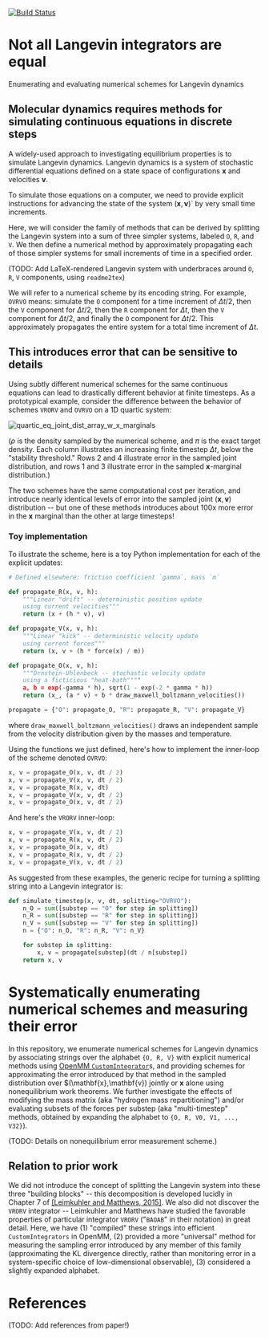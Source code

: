 [![Build Status](https://travis-ci.org/choderalab/integrator-benchmark.svg?branch=master)](https://travis-ci.org/choderalab/integrator-benchmark?branch=master)


# Not all Langevin integrators are equal

Enumerating and evaluating numerical schemes for Langevin dynamics

## Molecular dynamics requires methods for simulating continuous equations in discrete steps
A widely-used approach to investigating equilibrium properties is to simulate Langevin dynamics.
Langevin dynamics is a system of stochastic differential equations defined on a state space of configurations $\mathbf{x}$ and velocities $\mathbf{v}$.

To simulate those equations on a computer, we need to provide explicit instructions for advancing the state of the system $(\mathbf{x},\mathbf{v})$` by very small time increments.

Here, we will consider the family of methods that can be derived by splitting the Langevin system into a sum of three simpler systems, labeled `O`, `R`, and `V`. We then define a numerical method by approximately propagating each of those simpler systems for small increments of time in a specified order.

(TODO: Add LaTeX-rendered Langevin system with underbraces around `O`, `R`, `V` components, using `readme2tex`)

We will refer to a numerical scheme by its encoding string. For example, `OVRVO` means: simulate the `O` component for a time increment of $\Delta t/2$, then the `V` component for $\Delta t/2$, then the `R` component for $\Delta t$, then the `V` component for $\Delta t/2$, and finally the `O` component for $\Delta t/2$. This approximately propagates the entire system for a total time increment of $\Delta t$.

## This introduces error that can be sensitive to details
Using subtly different numerical schemes for the same continuous equations can lead to drastically different behavior at finite timesteps.
As a prototypical example, consider the difference between the behavior of schemes `VRORV` and `OVRVO` on a 1D quartic system:

![quartic_eq_joint_dist_array_w_x_marginals](https://cloud.githubusercontent.com/assets/5759036/25289560/147862fa-2698-11e7-8f95-9b463953f2de.jpg)

($\rho$ is the density sampled by the numerical scheme, and $\pi$ is the exact target density.
Each column illustrates an increasing finite timestep $\Delta t$, below the "stability threshold."
Rows 2 and 4 illustrate error in the sampled joint distribution, and rows 1 and 3 illustrate error in the sampled $\mathbf{x}$-marginal distribution.)

The two schemes have the same computational cost per iteration, and introduce nearly identical levels of error into the sampled joint $(\mathbf{x}, \mathbf{v})$ distribution -- but one of these methods introduces about 100x more error in the $\mathbf{x}$ marginal than the other at large timesteps!

### Toy implementation
To illustrate the scheme, here is a toy Python implementation for each of the explicit updates:
```python
# Defined elsewhere: friction coefficient `gamma`, mass `m`

def propagate_R(x, v, h): 
    """Linear "drift" -- deterministic position update
    using current velocities"""
    return (x + (h * v), v)

def propagate_V(x, v, h):
    """Linear "kick" -- deterministic velocity update
    using current forces"""
    return (x, v + (h * force(x) / m))

def propagate_O(x, v, h):
    """Ornstein-Uhlenbeck -- stochastic velocity update
    using a ficticious "heat-bath""""
    a, b = exp(-gamma * h), sqrt(1 - exp(-2 * gamma * h))
    return (x_, (a * v) + b * draw_maxwell_boltzmann_velocities())

propagate = {"O": propagate_O, "R": propagate_R, "V": propagate_V}
```
where `draw_maxwell_boltzmann_velocities()` draws an independent sample from the velocity distribution given by the masses and temperature.

Using the functions we just defined, here's how to implement the inner-loop of the scheme denoted `OVRVO`:
```python
x, v = propagate_O(x, v, dt / 2)
x, v = propagate_V(x, v, dt / 2)
x, v = propagate_R(x, v, dt)
x, v = propagate_V(x, v, dt / 2)
x, v = propagate_O(x, v, dt / 2)
```

And here's the `VRORV` inner-loop:
```python
x, v = propagate_V(x, v, dt / 2)
x, v = propagate_R(x, v, dt / 2)
x, v = propagate_O(x, v, dt)
x, v = propagate_R(x, v, dt / 2)
x, v = propagate_V(x, v, dt / 2)
```

As suggested from these examples, the generic recipe for turning a splitting string into a Langevin integrator is:

```python
def simulate_timestep(x, v, dt, splitting="OVRVO"):
    n_O = sum([substep == "O" for step in splitting])
    n_R = sum([substep == "R" for step in splitting])
    n_V = sum([substep == "V" for step in splitting])
    n = {"O": n_O, "R": n_R, "V": n_V}

    for substep in splitting:
        x, v = propagate[substep](dt / n[substep])
    return x, v
```

# Systematically enumerating numerical schemes and measuring their error
In this repository, we enumerate numerical schemes for Langevin dynamics by associating strings over the alphabet `{O, R, V}` with explicit numerical methods using [OpenMM `CustomIntegrator`](http://docs.openmm.org/7.1.0/userguide/theory.html#customintegrator)s, and providing schemes for approximating the error introduced by that method in the sampled distribution over $(\mathbf{x},\mathbf{v}) jointly or $\mathbf{x}$ alone using nonequilibrium work theorems.
We further investigate the effects of modifying the mass matrix (aka "hydrogen mass repartitioning") and/or evaluating subsets of the forces per substep (aka "multi-timestep" methods, obtained by expanding the alphabet to `{O, R, V0, V1, ..., V32}`).

(TODO: Details on nonequilibrium error measurement scheme.)

## Relation to prior work
We did not introduce the concept of splitting the Langevin system into these three "building blocks" -- this decomposition is developed lucidly in Chapter 7 of [[Leimkuhler and Matthews, 2015]](http://www.springer.com/us/book/9783319163741). We also did not discover the `VRORV` integrator -- Leimkuhler and Matthews have studied the favorable properties of particular integrator `VRORV` ("`BAOAB`" in their notation) in great detail.
Here, we have (1) "compiled" these strings into efficient `CustomIntegrators` in OpenMM, (2) provided a more "universal" method for measuring the sampling error introduced by any member of this family (approximating the KL divergence directly, rather than monitoring error in a system-specific choice of low-dimensional observable), (3) considered a slightly expanded alphabet.

# References
(TODO: Add references from paper!)